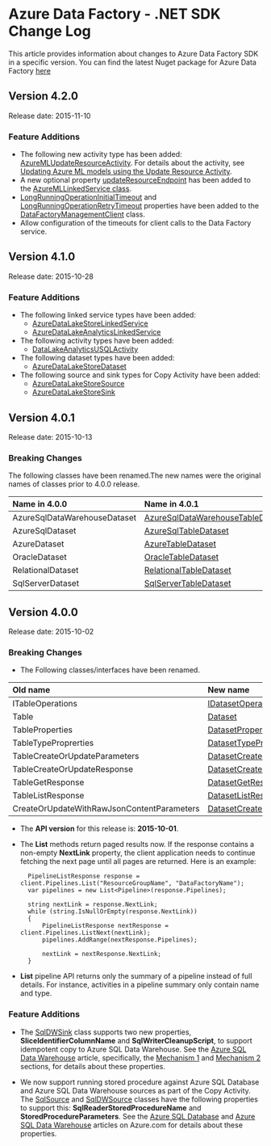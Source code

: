 <properties 
    pageTitle="Data Factory - .NET API Change Log | Microsoft Azure" 
    description="Describes breaking changes, feature additions, bug fixes etc... in a specific version of .NET API for the Azure Data Factory." 
    services="data-factory" 
    documentationCenter="" 
    authors="spelluru" 
    manager="jhubbard" 
    editor="monicar"/>

<tags 
    ms.service="data-factory" 
    ms.workload="data-services" 
    ms.tgt_pltfrm="na" 
    ms.devlang="na" 
    ms.topic="article" 
    ms.date="11/10/2015" 
    ms.author="spelluru"/>

# Azure Data Factory - .NET SDK Change Log 
This article provides information about changes to Azure Data Factory SDK in a specific version. You can find the latest Nuget package for Azure Data Factory [here](https://www.nuget.org/packages/Microsoft.Azure.Management.DataFactories) 

## Version 4.2.0
Release date: 2015-11-10

### Feature Additions

- The following new activity type has been added: [AzureMLUpdateResourceActivity](https://msdn.microsoft.com/library/microsoft.azure.management.datafactories.models.azuremlupdateresourceactivity.aspx). For details about the activity, see [Updating Azure ML models using the Update Resource Activity](https://azure.microsoft.com/documentation/articles/data-factory-azure-ml-batch-execution-activity/#updating-azure-ml-models-using-the-update-resource-activity).
- A new optional property [updateResourceEndpoint](https://msdn.microsoft.com/library/microsoft.azure.management.datafactories.models.azuremllinkedservice.updateresourceendpoint.aspx) has been added to the [AzureMLLinkedService class](https://msdn.microsoft.com/library/microsoft.azure.management.datafactories.models.azuremllinkedservice.aspx). 
- [LongRunningOperationInitialTimeout](https://msdn.microsoft.com/library/azure/microsoft.azure.management.datafactories.datafactorymanagementclient.longrunningoperationinitialtimeout.aspx) and [LongRunningOperationRetryTimeout](https://msdn.microsoft.com/library/azure/microsoft.azure.management.datafactories.datafactorymanagementclient.longrunningoperationretrytimeout.aspx) properties have been added to the [DataFactoryManagementClient](https://msdn.microsoft.com/library/azure/microsoft.azure.management.datafactories.datafactorymanagementclient.aspx) class. 
- Allow configuration of the timeouts for client calls to the Data Factory service. 


## Version 4.1.0
Release date: 2015-10-28

### Feature Additions
* The following linked service types have been added: 
    * [AzureDataLakeStoreLinkedService](https://msdn.microsoft.com/library/microsoft.azure.management.datafactories.models.azuredatalakestorelinkedservice.aspx)
    * [AzureDataLakeAnalyticsLinkedService](https://msdn.microsoft.com/library/microsoft.azure.management.datafactories.models.azuredatalakeanalyticslinkedservice.aspx)
* The following activity types have been added: 
    * [DataLakeAnalyticsUSQLActivity](https://msdn.microsoft.com/library/microsoft.azure.management.datafactories.models.datalakeanalyticsusqlactivity.aspx)
* The following dataset types have been added: 
    * [AzureDataLakeStoreDataset](https://msdn.microsoft.com/library/microsoft.azure.management.datafactories.models.azuredatalakestoredataset.aspx)
* The following source and sink types for Copy Activity have been added:
    * [AzureDataLakeStoreSource](https://msdn.microsoft.com/library/microsoft.azure.management.datafactories.models.azuredatalakestoresource.aspx)
    * [AzureDataLakeStoreSink](https://msdn.microsoft.com/library/microsoft.azure.management.datafactories.models.azuredatalakestoresink.aspx)


## Version 4.0.1
Release date: 2015-10-13

### Breaking Changes
The following classes have been renamed.The new names were the original names of classes prior to 4.0.0 release. 
 
Name in 4.0.0 | Name in 4.0.1
:------------ | :------------ 
AzureSqlDataWarehouseDataset | [AzureSqlDataWarehouseTableDataset](https://msdn.microsoft.com/library/microsoft.azure.management.datafactories.models.azuresqldatawarehousetabledataset.aspx)
AzureSqlDataset | [AzureSqlTableDataset](https://msdn.microsoft.com/library/microsoft.azure.management.datafactories.models.azuresqltabledataset.aspx)
AzureDataset | [AzureTableDataset](https://msdn.microsoft.com/library/microsoft.azure.management.datafactories.models.azuretabledataset.aspx)
OracleDataset | [OracleTableDataset](https://msdn.microsoft.com/library/microsoft.azure.management.datafactories.models.oracletabledataset.aspx)
RelationalDataset | [RelationalTableDataset](https://msdn.microsoft.com/library/microsoft.azure.management.datafactories.models.relationaltabledataset.aspx)
SqlServerDataset | [SqlServerTableDataset](https://msdn.microsoft.com/library/microsoft.azure.management.datafactories.models.sqlservertabledataset.aspx)


## Version 4.0.0
Release date: 2015-10-02

### Breaking Changes



- The Following classes/interfaces have been renamed.

| Old name | New name |
| :-------- | :-------- |
| ITableOperations | [IDatasetOperations](https://msdn.microsoft.com/library/microsoft.azure.management.datafactories.idatasetoperations.aspx) |  
| Table | [Dataset](https://msdn.microsoft.com/library/microsoft.azure.management.datafactories.models.dataset.aspx) | 
| TableProperties | [DatasetProperties](https://msdn.microsoft.com/library/microsoft.azure.management.datafactories.models.datasetproperties.aspx) | 
| TableTypeProprerties | [DatasetTypeProperties](https://msdn.microsoft.com/library/microsoft.azure.management.datafactories.models.datasettypeproperties.aspx) |
| TableCreateOrUpdateParameters | [DatasetCreateOrUpdateParameters](https://msdn.microsoft.com/library/microsoft.azure.management.datafactories.models.datasetcreateorupdateparameters.aspx) | 
| TableCreateOrUpdateResponse | [DatasetCreateOrUpdateResponse](https://msdn.microsoft.com/library/microsoft.azure.management.datafactories.models.datasetcreateorupdateresponse.aspx) | 
| TableGetResponse | [DatasetGetResponse](https://msdn.microsoft.com/library/microsoft.azure.management.datafactories.models.datasetgetresponse.aspx) | 
| TableListResponse | [DatasetListResponse](https://msdn.microsoft.com/library/microsoft.azure.management.datafactories.models.datasetlistresponse.aspx) |
| CreateOrUpdateWithRawJsonContentParameters | [DatasetCreateOrUpdateWithRawJsonContentParameters](https://msdn.microsoft.com/library/microsoft.azure.management.datafactories.models.datasetcreateorupdatewithrawjsoncontentparameters.aspx) | 
    
- The **API version** for this release is: **2015-10-01**.

- The **List** methods return paged results now. If the response contains a non-empty **NextLink** property, the client application needs to continue fetching the next page until all pages are returned.  Here is an example: 

        PipelineListResponse response = client.Pipelines.List("ResourceGroupName", "DataFactoryName");
        var pipelines = new List<Pipeline>(response.Pipelines);
    
        string nextLink = response.NextLink;
        while (string.IsNullOrEmpty(response.NextLink))
        {
            PipelineListResponse nextResponse = client.Pipelines.ListNext(nextLink);
            pipelines.AddRange(nextResponse.Pipelines);
    
            nextLink = nextResponse.NextLink;
        }
    
- **List** pipeline API returns only the summary of a pipeline instead of full details. For instance, activities in a pipeline summary only contain name and type.

### Feature Additions
- The [SqlDWSink](https://msdn.microsoft.com/library/azure/microsoft.azure.management.datafactories.models.sqldwsink.aspx) class supports two new properties, **SliceIdentifierColumnName** and **SqlWriterCleanupScript**, to support idempotent copy to Azure SQL Data Warehouse. See the [Azure SQL Data Warehouse](data-factory-azure-sql-data-warehouse-connector.md) article, specifically, the [Mechanism 1](data-factory-azure-sql-data-warehouse-connector.md#mechanism-1) and [Mechanism 2](data-factory-azure-sql-data-warehouse-connector.md#mechanism-2) sections, for details about these properties.

- We now support running stored procedure against Azure SQL Database and Azure SQL Data Warehouse sources as part of the Copy Activity. The [SqlSource](https://msdn.microsoft.com/library/azure/microsoft.azure.management.datafactories.models.sqlsource.aspx) and [SqlDWSource](https://msdn.microsoft.com/library/azure/microsoft.azure.management.datafactories.models.sqldwsource.aspx) classes have the following properties to support this: **SqlReaderStoredProcedureName** and **StoredProcedureParameters**. See the [Azure SQL Database](data-factory-azure-sql-connector.md#sqlsource) and [Azure SQL Data Warehouse](data-factory-azure-sql-data-warehouse-connector.md#sqldwsource) articles on Azure.com for details about these properties.  

